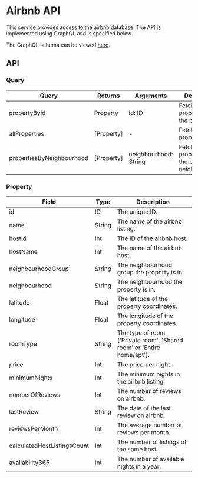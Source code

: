 # Airbnb API

This service provides access to the airbnb database.
The API is implemented using GraphQL and is specified below.

The GraphQL schema can be viewed [here](https://github.com/johannschwabe/ASEv3/blob/main/airbnb-api/src/main/resources/schema.graphqls).

## API

### Query

| Query                     | Returns    | Arguments             | Description                                         |
|---------------------------|------------|-----------------------|-----------------------------------------------------|
| propertyById              | Property   | id: ID                | Fetch the property with the provided ID.            |
| allProperties             | [Property] | -                     | Fetch all properties.                               |
| propertiesByNeighbourhood | [Property] | neighbourhood: String | Fetch all properties in the provided neighbourhood. |

### Property

| Field                       | Type   | Description                                                            |
|-----------------------------|--------|------------------------------------------------------------------------|
| id                          | ID     | The unique ID.                                                         |
| name                        | String | The name of the airbnb listing.                                        |
| hostId                      | Int    | The ID of the airbnb host.                                             |
| hostName                    | Int    | The name of the airbnb host.                                           |
| neighbourhoodGroup          | String | The neighbourhood group the property is in.                            |
| neighbourhood               | String | The neighbourhood the property is in.                                  |
| latitude                    | Float  | The latitude of the property coordinates.                              |
| longitude                   | Float  | The longitude of the property coordinates.                             |
| roomType                    | String | The type of room ('Private room', 'Shared room' or 'Entire home/apt'). |
| price                       | Int    | The price per night.                                                   |
| minimumNights               | Int    | The minimum nights in the airbnb listing.                              |
| numberOfReviews             | Int    | The number of reviews on airbnb.                                       |
| lastReview                  | String | The date of the last review on airbnb.                                 |
| reviewsPerMonth             | Int    | The average number of reviews per month.                               |
| calculatedHostListingsCount | Int    | The number of listings of the same host.                               |
| availability365             | Int    | The number of available nights in a year.                              |
